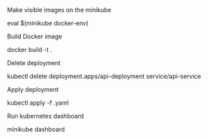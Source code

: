 

Make visible images on the minikube

eval $(minikube docker-env)


Build Docker image

docker build -t <name> .


Delete deployment

kubectl delete deployment.apps/api-deployment service/api-service


Apply deployment

kubectl apply -f <deployment-name>.yaml 


Run kubernetes dashboard

minikube dashboard